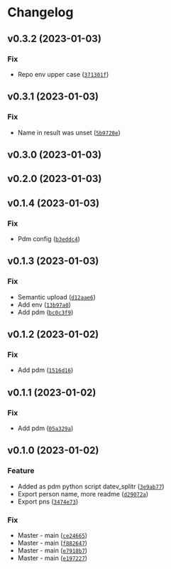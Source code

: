 # Changelog

<!--next-version-placeholder-->

## v0.3.2 (2023-01-03)
### Fix
* Repo env upper case ([`371301f`](https://github.com/tuergeist/datev-splitter/commit/371301f2b2cf3a9057df2c9f9a12b32aadaeef44))

## v0.3.1 (2023-01-03)
### Fix
* Name in result was unset ([`5b9728e`](https://github.com/tuergeist/datev-splitter/commit/5b9728e7f177d4e77ddc0a7cf4b9a77fbe464471))

## v0.3.0 (2023-01-03)


## v0.2.0 (2023-01-03)


## v0.1.4 (2023-01-03)
### Fix
* Pdm config ([`b3eddc4`](https://github.com/tuergeist/datev-splitter/commit/b3eddc4d7a9d8a3c4f52554f066389a34a7478f7))

## v0.1.3 (2023-01-03)
### Fix
* Semantic upload ([`d12aae6`](https://github.com/tuergeist/datev-splitter/commit/d12aae613363753e3b8d34e839d1bd7b872236fc))
* Add env ([`13b97a0`](https://github.com/tuergeist/datev-splitter/commit/13b97a0c04adf93d48c73cbd7fb6a2f99c2ec886))
* Add pdm ([`bc0c3f9`](https://github.com/tuergeist/datev-splitter/commit/bc0c3f9c20b1493af81962496694e09b44aedcd9))

## v0.1.2 (2023-01-02)
### Fix
* Add pdm ([`1516d16`](https://github.com/tuergeist/datev-splitter/commit/1516d16ccad96b42985532b70674807621d70113))

## v0.1.1 (2023-01-02)
### Fix
* Add pdm ([`05a329a`](https://github.com/tuergeist/datev-splitter/commit/05a329ad9cca7983c0650178302b1b2f94d7c464))

## v0.1.0 (2023-01-02)
### Feature
* Added as pdm python script datev_splitr ([`3e9ab77`](https://github.com/tuergeist/datev-splitter/commit/3e9ab77b2f7712054315181e57fad051fb04fc5a))
* Export person name, more readme ([`d29072a`](https://github.com/tuergeist/datev-splitter/commit/d29072a0ade10334a2feeba801ad33ec1534a5ac))
* Export pns ([`3474e73`](https://github.com/tuergeist/datev-splitter/commit/3474e73ffb7479d7e17f59649ba19dbfa1cbff6e))

### Fix
* Master - main ([`ce24665`](https://github.com/tuergeist/datev-splitter/commit/ce2466549e54622295cf1ddc79914ca724ed9c46))
* Master - main ([`f882647`](https://github.com/tuergeist/datev-splitter/commit/f88264771b9de5f213a523a7ba2e96532ad628fe))
* Master - main ([`e7918b7`](https://github.com/tuergeist/datev-splitter/commit/e7918b7e461335ec4b4483b24b19c7b235c15e11))
* Master - main ([`e197227`](https://github.com/tuergeist/datev-splitter/commit/e19722779b7bd3acf55e5e5d745b9a0bd9ee7cd6))
